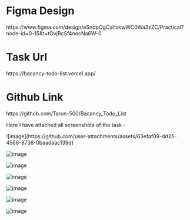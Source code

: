 <h1>Figma Design</h1>
https://www.figma.com/design/eSndpOgCahvkwWC0Wa3zZC/Practical?node-id=0-15&t=tOvjBcSf4nocNa6W-0

<h1> Task Url </h1>
https://bacancy-todo-list.vercel.app/

<h1> Github Link </h1>
https://github.com/Tarun-500/Bacancy_Todo_List


<p>Here I have attached all screenshots of the task - </p>
![image](https://github.com/user-attachments/assets/63efaf09-dd25-4566-8738-0baadaac139d)

![image](https://github.com/user-attachments/assets/050563f3-a8bf-4eb9-8e4b-08a11c03dc11)

![image](https://github.com/user-attachments/assets/13103b6b-13e8-4a23-8a0f-7d268b4cf99d)

![image](https://github.com/user-attachments/assets/53902bde-7e03-4069-acc7-72ac92e443d7)

![image](https://github.com/user-attachments/assets/4fd99c2e-6acd-4294-a29a-43b7f0b3f7f9)

![image](https://github.com/user-attachments/assets/8ecd3a3a-d758-4762-b539-3085d213cc51)

![image](https://github.com/user-attachments/assets/145691a0-980e-45b9-8669-a6098bb8210b)
